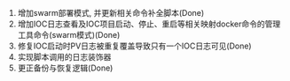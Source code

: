 1. 增加swarm部署模式, 并更新相关命令补全脚本(Done)
2. 增加IOC日志查看及IOC项目启动、停止、重启等相关映射docker命令的管理工具命令(swarm模式)(Done)
3. 修复IOC启动时PV日志被重复覆盖导致只有一个IOC日志可见(Done)
4. 实现脚本调用的日志装饰器
5. 更正备份与恢复逻辑(Done)
